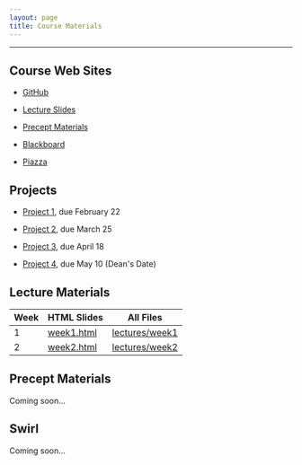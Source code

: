 ```yaml
---
layout: page
title: Course Materials
---
```


---

## Course Web Sites

- [GitHub](https://github.com/SML201)

- [Lecture Slides](https://github.com/SML201/lectures)

- [Precept Materials](https://github.com/SML201/precepts)

- [Blackboard](https://blackboard.princeton.edu/webapps/pu-courseredirect-bb_bb60/find.jsp?course_id=SML201_S2016)

- [Piazza](https://piazza.com/princeton/spring2016/sml201/home)


## Projects

- [Project 1](https://github.com/SML201/projects), due February 22

- [Project 2](https://github.com/SML201/projects), due March 25

- [Project 3](https://github.com/SML201/projects), due April 18

- [Project 4](https://github.com/SML201/projects), due May 10 (Dean's Date)


## Lecture Materials

Week | HTML Slides | All Files
-----|-------------|----------
1 | [week1.html](http://htmlpreview.github.io/?https://github.com/SML201/lectures/blob/master/week1/week1.html#/) | [lectures/week1](https://github.com/SML201/lectures/tree/master/week1)
2 | [week2.html](http://htmlpreview.github.io/?https://github.com/SML201/lectures/blob/master/week2/week2.html#/) | [lectures/week2](https://github.com/SML201/lectures/tree/master/week2)


## Precept Materials

Coming soon...


## Swirl

Coming soon...
